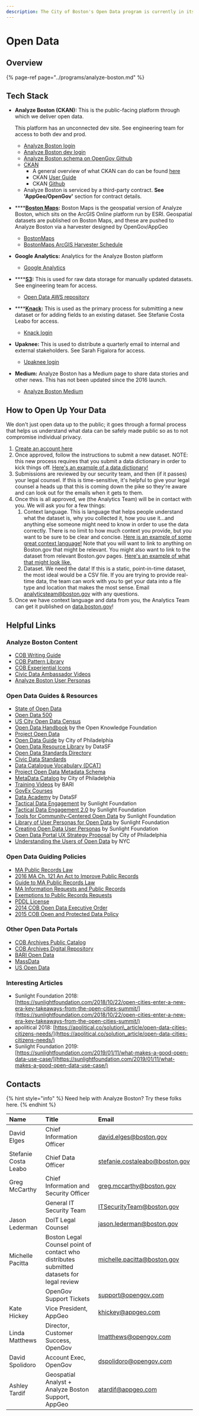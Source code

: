```yaml
---
description: The City of Boston's Open Data program is currently in its third iteration.
---
```


# Open Data

## Overview

{% page-ref page="../programs/analyze-boston.md" %}

## Tech Stack

* **Analyze Boston \(CKAN\):** This is the public-facing platform through which we deliver open data. 

  This platform has an unconnected dev site. See engineering team for access to both dev and prod.

  * [Analyze Boston login](https://data.boston.gov/user/login?__no_cache__=True)
  * [Analyze Boston dev login](https://boston.ogopendata.com/user/login?__no_cache__=True)
  * [Analyze Boston schema on OpenGov Github](https://github.com/OpenGov-OpenData/ckanext-bostonschema/tree/master/ckanext/bostonschema/schemas)
  * [CKAN](https://ckan.org/)
    * A general overview of what CKAN can do can be found [here](https://drive.google.com/file/d/0B7i450bBGU-mc1NOTFhpdTVidXc/view)
    * CKAN [User Guide](https://docs.ckan.org/en/2.8/)
    * CKAN [Github](https://github.com/ckan/ckan)
  * Analyze Boston is serviced by a third-party contract. **See 'AppGeo/OpenGov'** section for contract details.

* \*\*\*\*[**Boston Maps**](gis.md#boston-maps)**:** Boston Maps is the geospatial version of Analyze Boston, which sits on the ArcGIS Online platform run by ESRI. Geospatial datasets are published on Boston Maps, and these are pushed to Analyze Boston via a harvester designed by OpenGov/AppGeo
  * [BostonMaps](http://bostonopendata-boston.opendata.arcgis.com/)
  * [BostonMaps ArcGIS Harvester Schedule](https://data.boston.gov/user/login?came_from=http%3A%2F%2Fdata.boston.gov%2Fharvest%2Fboston-maps-arcgis-online%2Fjob)
* **Google Analytics:** Analytics for the Analyze Boston platform
  * [Google Analytics](https://cityofboston.access.preservica.com/uncategorized/IO_14038e5c-8286-4846-9e34-d87b5b80f376/)
* \*\*\*\*[**S3**](employee-handbook/tools/amazon-web-services.md#s3)**:** This is used for raw data storage for manually updated datasets. See engineering team for access.
  * [Open Data AWS repository](https://us-east-1.signin.aws.amazon.com/oauth?response_type=code&client_id=arn%3Aaws%3Aiam%3A%3A015428540659%3Auser%2Fs3&redirect_uri=https%3A%2F%2Fs3.console.aws.amazon.com%2Fs3%2Fbuckets%2Fcity-of-boston%2F%3Fregion%3Dus-east-1%26state%3DhashArgs%2523%26tab%3Doverview%26isauthcode%3Dtrue&forceMobileLayout=0&forceMobileApp=0)
* \*\*\*\*[**Knack**](employee-handbook/tools/knack.md)**:** This is used as the primary process for submitting a new dataset or for adding fields to an existing dataset. See Stefanie Costa Leabo for access.
  * [Knack login](https://builder.knack.com/)
* **Upaknee:** This is used to distribute a quarterly email to internal and external stakeholders. See Sarah Figalora for access.
  * [Upaknee login](https://boston.upaknee.com/signin)
* **Medium:** Analyze Boston has a Medium page to share data stories and other news. This has not been updated since the 2016 launch.
  * [Analyze Boston Medium](https://medium.com/news-stories-from-boston-open-data)

## How to Open Up Your Data

We don't just open data up to the public; it goes through a formal process that helps us understand what data can be safely made public so as to not compromise individual privacy.

1. [Create an account here](https://bostonopendata.knack.com/opendataapprovalpublication)
2. Once approved, follow the instructions to submit a new dataset. NOTE: this new process requires that you submit a data dictionary in order to kick things off. [Here's an example of a data dictionary!](https://data.boston.gov/dataset/income-restricted-housing/resource/cfdb5e6c-47d2-4f66-a5ac-27f55bc38fea)
3. Submissions are reviewed by our security team, and then \(if it passes\) your legal counsel. If this is time-sensitive, it's helpful to give your legal counsel a heads up that this is coming down the pike so they're aware and can look out for the emails when it gets to them.
4. Once this is all approved, we \(the Analytics Team\) will be in contact with you. We will ask you for a few things:
   1. Context language. This is language that helps people understand what the dataset is, why you collected it, how you use it...and anything else someone might need to know in order to use the data correctly. There is no limit to how much context you provide, but you want to be sure to be clear and concise. [Here is an example of some great context language!](https://data.boston.gov/dataset/municipal-lobbying) Note that you will want to link to anything on Boston.gov that might be relevant. You might also want to link to the dataset from relevant Boston.gov pages. [Here's an example of what that might look like.](https://www.boston.gov/departments/city-clerk/lobbying-city-boston)
   2. Dataset. We need the data! If this is a static, point-in-time dataset, the most ideal would be a CSV file. If you are trying to provide real-time data, the team can work with you to get your data into a file type and location that makes the most sense. Email [analyticsteam@boston.gov](mailto:analyticsteam@boston.gov) with any questions.
5. Once we have context language and data from you, the Analytics Team can get it published on [data.boston.gov](http://data.boston.gov/)!

## **Helpful Links**

### **Analyze Boston Content**

* [COB Writing Guide](https://www.boston.gov/departments/digital-team/city-boston-writing-guide)
* [COB Pattern Library](https://patterns.boston.gov/components/preview/experiential.html)
* [COB Experiential Icons](https://drive.google.com/drive/folders/0B0RwQU94BhGeclNFNVBhaGhYbXM)
* [Civic Data Ambassador Videos](https://vimeo.com/showcase/5208525)
* [Analyze Boston User Personas](https://drive.google.com/file/d/0B7i450bBGU-mMlVvTUZzdXRMMU0/view)

### **Open Data Guides & Resources**

* [State of Open Data](https://stateofopendata.od4d.net/)
* [Open Data 500](http://www.opendata500.com/)
* [US City Open Data Census](http://us-cities.survey.okfn.org/)
* [Open Data Handbook](http://opendatahandbook.org/) by the Open Knowledge Foundation
* [Project Open Data](https://project-open-data.cio.gov/)
* [Open Data Guide](http://opendata.guide/) by City of Philadelphia
* [Open Data Resource Library](https://datasf.org/resources/) by DataSF
* [Open Data Standards Directory](https://datastandards.directory/)
* [Civic Data Standards](https://labs.centerforgov.org/open-data/civic-data-standards/)
* [Data Catalogue Vocabulary \(DCAT\)](https://www.w3.org/TR/vocab-dcat/)
* [Project Open Data Metadata Schema](https://project-open-data.cio.gov/v1.1/schema/)
* [MetaData Catalog](http://metadata.phila.gov/index.html) by City of Philadelphia
* [Training Videos](https://www.youtube.com/playlist?list=PLHPo5n89M3wcOXS8utcZPSKwbobCvEhif) by BARI
* [GovEx Courses](https://courses.govex.academy/catalog)
* [Data Academy](https://datasf.org/academy/) by DataSF
* [Tactical Data Engagement](https://sunlight-foundation.gitbooks.io/tactical-data-engagement/content/) by Sunlight Foundation
* [Tactical Data Engagement 2.0](https://communities.sunlightfoundation.com/methodology/) by Sunlight Foundation
* [Tools for Community-Centered Open Data](https://communities.sunlightfoundation.com/) by Sunlight Foundation
* [Library of User Personas for Open Data](https://communities.sunlightfoundation.com/discovery/personas-library/) by Sunlight Foundation
* [Creating Open Data User Personas](https://docs.google.com/presentation/d/1fih_iHd3yWDiFCpIeBxG8XBy4Rcp4Z-Mp-1LykKRCbA/edit#slide=id.g313d7edfef_0_0) by Sunlight Foundation
* [Open Data Portal UX Strategy Proposal](https://docs.google.com/document/d/1_v9E4VbFxslog7YZfnIBNRiuHjVYoUjOM7iij0VRmoM/edit#heading=h.vwdrr8bimo8n) by City of Philadelphia
* [Understanding the Users of Open Data](https://docs.google.com/document/d/1_v9E4VbFxslog7YZfnIBNRiuHjVYoUjOM7iij0VRmoM/edit#heading=h.vwdrr8bimo8n) by NYC

### **Open Data Guiding Policies**

* [MA Public Records Law](https://www.sec.state.ma.us/pre/prenotice.htm)
* [2016 MA Ch. 121 An Act to Improve Public Records](https://malegislature.gov/Laws/SessionLaws/Acts/2016/Chapter121)
* [Guide to MA Public Records Law](https://www.sec.state.ma.us/pre/prepdf/guide.pdf)
* [MA Information Requests and Public Records](https://www.mass.gov/info-details/massachusetts-law-about-freedom-of-information-and-public-records)
* [Exemptions to Public Records Requests](https://www.mass.gov/service-details/exemptions)
* [PDDL License](https://www.opendatacommons.org/licenses/pddl/1-0/index.html)
* [2014 COB Open Data Executive Order ](https://data.boston.gov/dataset/cob-executive-order-open-data-4-7-2014)
* [2015 COB Open and Protected Data Policy](https://data.boston.gov/dataset/open-and-protected-data-policy/resource/55dff33c-4b53-462f-b4c9-af51a81c7273)

### **Other Open Data Portals**

* [COB Archives Public Catalog](https://archives.cityofboston.gov/)
* [COB Archives Digital Repository](https://cityofboston.access.preservica.com/)
* [BARI Open Data](https://www.northeastern.edu/csshresearch/bostonarearesearchinitiative/boston-data-portal/)
* [MassData](https://opendata.digital.mass.gov/#/)
* [US Open Data](https://www.data.gov/)

### **Interesting Articles**

* Sunlight Foundation 2018: [https://sunlightfoundation.com/2018/10/22/open-cities-enter-a-new-era-key-takeaways-from-the-open-cities-summit/](https://sunlightfoundation.com/2018/10/22/open-cities-enter-a-new-era-key-takeaways-from-the-open-cities-summit/)
* apolitical 2018: [https://apolitical.co/solution\_article/open-data-cities-citizens-needs/](https://apolitical.co/solution_article/open-data-cities-citizens-needs/)
* Sunlight Foundation 2019: [https://sunlightfoundation.com/2019/01/11/what-makes-a-good-open-data-use-case/](https://sunlightfoundation.com/2019/01/11/what-makes-a-good-open-data-use-case/)

## Contacts

{% hint style="info" %}
Need help with Analyze Boston? Try these folks here.
{% endhint %}

| Name | Title | Email |
| :--- | :--- | :--- |
| David Elges | Chief Information Officer | [david.elges@boston.gov](mailto:david.elges@boston.gov)  |
| Stefanie Costa Leabo | Chief Data Officer | [stefanie.costaleabo@boston.gov](mailto:stefanie.costaleabo@boston.gov)  |
| Greg McCarthy | Chief Information and Security Officer | [greg.mccarthy@boston.gov](mailto:greg.mccarthy@boston.gov) |
|  | General IT Security Team | [ITSecurityTeam@boston.gov](mailto:ITSecurityTeam@boston.gov) |
| Jason Lederman | DoIT Legal Counsel | [jason.lederman@boston.gov](mailto:jason.lederman@boston.gov)  |
| Michelle Pacitta | Boston Legal Counsel point of contact who distributes submitted datasets for legal review | [michelle.pacitta@boston.gov](mailto:michelle.pacitta@boston.gov) |
|  | OpenGov Support Tickets | [support@opengov.com](mailto:support@opengov.com) |
| Kate Hickey | Vice President, AppGeo | [khickey@appgeo.com](mailto:khickey@appgeo.com) |
| Linda Matthews | Director, Customer Success, OpenGov | [lmatthews@opengov.com](mailto:lmatthews@opengov.com)  |
| David Spolidoro | Account Exec, OpenGov | dspolidoro@opengov.com |
| Ashley Tardif | Geospatial Analyst + Analyze Boston Support, AppGeo | atardif@appgeo.com  |

